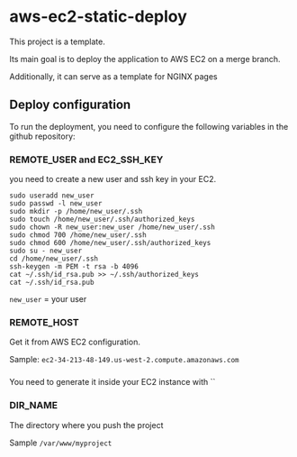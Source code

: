 # aws-ec2-static-deploy

This project is a template.

Its main goal is to deploy the application to AWS EC2 on a merge branch.

Additionally, it can serve as a template for NGINX pages

## Deploy configuration

To run the deployment, you need to configure the following variables in the github repository:

### REMOTE_USER and EC2_SSH_KEY

you need to create a new user and ssh key in your EC2.
```shell
sudo useradd new_user
sudo passwd -l new_user
sudo mkdir -p /home/new_user/.ssh
sudo touch /home/new_user/.ssh/authorized_keys
sudo chown -R new_user:new_user /home/new_user/.ssh
sudo chmod 700 /home/new_user/.ssh
sudo chmod 600 /home/new_user/.ssh/authorized_keys
sudo su - new_user
cd /home/new_user/.ssh
ssh-keygen -m PEM -t rsa -b 4096
cat ~/.ssh/id_rsa.pub >> ~/.ssh/authorized_keys
cat ~/.ssh/id_rsa.pub
```

`new_user` = your user

### REMOTE_HOST 

Get it from AWS EC2 configuration.

Sample:
`ec2-34-213-48-149.us-west-2.compute.amazonaws.com`

### 

You need to generate it inside your EC2 instance with ``

### DIR_NAME 

The directory where you push the project

Sample
`/var/www/myproject`

